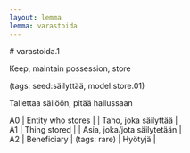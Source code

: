 ```yaml
---
layout: lemma
lemma: varastoida
---
```


<div class="sense">
# <span class="sensename">varastoida.1</span>

<span class="description">Keep, maintain possession, store</span>

(tags: seed:säilyttää, model:store.01)

<span class="description">Tallettaa säilöön, pitää hallussaan</span>

A0 | Entity who stores |   | Taho, joka säilyttää |  
A1 | Thing stored |   | Asia, joka/jota säilytetään |  
A2 | Beneficiary | (tags: rare) | Hyötyjä |  

</div>

